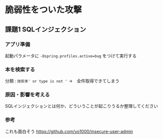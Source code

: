 # 脆弱性をついた攻撃

## 課題1 SQLインジェクション

### アプリ準備

起動パラメータに ```-Dspring.profiles.active=bug``` をつけて実行する

### 本を検索する

分類 : ```技術本' or type is not '```  →　全件取得できてしまう

### 原因・影響を考える

SQLインジェクションとは何か、どういうことが起こりうるか整理してください

### 参考

これも面白そう
https://github.com/yo1000/insecure-user-admin